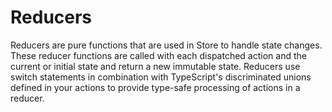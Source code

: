# Reducers

Reducers are pure functions that are used in Store to handle state changes. These reducer functions are called with each dispatched action and the current or initial state and return a new immutable state. Reducers use switch statements in combination with TypeScript's discriminated unions defined in your actions to provide type-safe processing of actions in a reducer.

##
